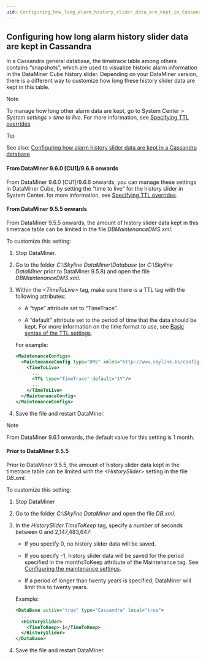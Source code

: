 ```yaml
---
uid: Configuring_how_long_alarm_history_slider_data_are_kept_in_Cassandra
---
```


## Configuring how long alarm history slider data are kept in Cassandra

In a Cassandra general database, the timetrace table among others contains “snapshots”, which are used to visualize historic alarm information in the DataMiner Cube history slider. Depending on your DataMiner version, there is a different way to customize how long these history slider data are kept in this table.

> [!NOTE]
> To manage how long other alarm data are kept, go to System Center \> *System settings* > *time to live*. For more information, see [Specifying TTL overrides](Specifying_TTL_overrides.md)

> [!TIP]
> See also:
> [Configuring how alarm history slider data are kept in a Cassandra database](../../part_7/SkylineDataminerFolder/DB_xml.md#configuring-how-alarm-history-slider-data-are-kept-in-a-cassandra-database)

#### From DataMiner 9.6.0 \[CU1\]/9.6.6 onwards

From DataMiner 9.6.0 \[CU1\]/9.6.6 onwards, you can manage these settings in DataMiner Cube, by setting the “time to live” for the history slider in System Center. for more information, see [Specifying TTL overrides](Specifying_TTL_overrides.md).

#### From DataMiner 9.5.5 onwards

From DataMiner 9.5.5 onwards, the amount of history slider data kept in this timetrace table can be limited in the file *DBMaintenanceDMS.xml*.

To customize this setting:

1. Stop DataMiner.

2. Go to the folder *C:\\Skyline DataMiner\\Database* (or *C:\\Skyline DataMiner* prior to DataMiner 9.5.8) and open the file *DBMaintenanceDMS.xml.*

3. Within the *\<TimeToLive>* tag, make sure there is a TTL tag with the following attributes:

    - A “type” attribute set to “TimeTrace”.

    - A “default” attribute set to the period of time that the data should be kept. For more information on the time format to use, see [Basic syntax of the TTL settings](../../part_7/SkylineDataminerFolder/DBMaintenance_xml_and_DBMaintenanceDMS_xml.md#basic-syntax-of-the-ttl-settings).

    For example:

    ```xml
    <MaintenanceConfigs>
      <MaintenanceConfig type="DMS" xmlns="http://www.skyline.be/config/dbmaintenance">
        <TimeToLive>
          ...
          <TTL type="TimeTrace" default="1Y"/>
          ...
        </TimeToLive>
      </MaintenanceConfig>
    </MaintenanceConfigs>
    ```

4. Save the file and restart DataMiner.

> [!NOTE]
> From DataMiner 9.6.1 onwards, the default value for this setting is 1 month.

#### Prior to DataMiner 9.5.5

Prior to DataMiner 9.5.5, the amount of history slider data kept in the timetrace table can be limited with the *\<HistorySlider>* setting in the file *DB.xml*.

To customize this setting:

1. Stop DataMiner

2. Go to the folder *C:\\Skyline DataMiner* and open the file *DB.xml*.

3. In the *HistorySlider.TimeToKeep* tag, specify a number of seconds between 0 and 2,147,483,647:

    - If you specify 0, no history slider data will be saved.

    - If you specify -1, history slider data will be saved for the period specified in the monthsToKeep attribute of the Maintenance tag. See [Configuring the maintenance settings](../../part_7/SkylineDataminerFolder/DB_xml.md#configuring-the-maintenance-settings).

    - If a period of longer than twenty years is specified, DataMiner will limit this to twenty years.

    Example:

    ```xml
    <DataBase active="true" type="Cassandra" local="true">
      ...
      <HistorySlider>
        <TimeToKeep>-1</TimeToKeep>
      </HistorySlider>
    </DataBase>
    ```

4. Save the file and restart DataMiner.
